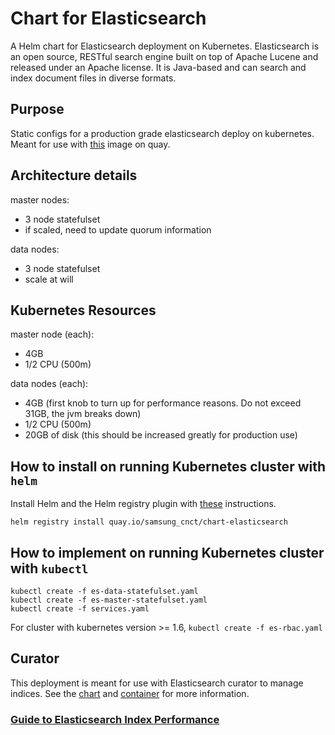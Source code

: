 # Chart for Elasticsearch

A Helm chart for Elasticsearch deployment on Kubernetes. Elasticsearch is an open source, RESTful search engine built on top of Apache Lucene and released under an Apache license. It is Java-based and can search and index document files in diverse formats.

## Purpose
Static configs for a production grade elasticsearch deploy on kubernetes. Meant for use with [this](https://quay.io/repository/samsung_cnct/elasticsearch-container) image on quay.

## Architecture details
master nodes:
 - 3 node statefulset
 - if scaled, need to update quorum information

 data nodes:
 - 3 node statefulset
 - scale at will

## Kubernetes Resources
master node (each):
 - 4GB
 - 1/2 CPU (500m)

data nodes (each):
 - 4GB  (first knob to turn up for performance reasons.  Do not exceed 31GB, the jvm breaks down)
 - 1/2 CPU (500m)
 - 20GB of disk (this should be increased greatly for production use)

## How to install on running Kubernetes cluster with `helm`
Install Helm and the Helm registry plugin with [these](https://github.com/app-registry/appr-helm-plugin/blob/master/README.md#install-the-helm-registry-plugin) instructions.

```
helm registry install quay.io/samsung_cnct/chart-elasticsearch
```

## How to implement on running Kubernetes cluster with `kubectl`
```
kubectl create -f es-data-statefulset.yaml
kubectl create -f es-master-statefulset.yaml
kubectl create -f services.yaml
```
For cluster with kubernetes version >= 1.6, `kubectl create -f es-rbac.yaml`

## Curator
This deployment is meant for use with Elasticsearch curator to manage indices.
See the [chart](https://github.com/samsung-cnct/chart-curator) and [container](https://github.com/samsung-cnct/container-curator) for more information.

###  [Guide to Elasticsearch Index Performance](https://www.elastic.co/guide/en/elasticsearch/guide/current/indexing-performance.html)
